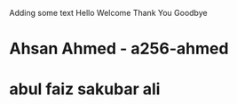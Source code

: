 Adding some text
Hello
Welcome
Thank You
Goodbye

# Ahsan Ahmed - a256-ahmed
# abul faiz sakubar ali
